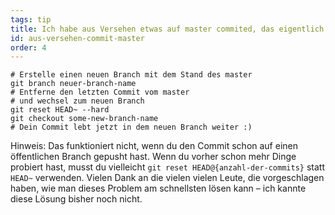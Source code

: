 ```yaml
---
tags: tip
title: Ich habe aus Versehen etwas auf master commited, das eigentlich auf einen eigenen Branch gehört
id: aus-versehen-commit-master
order: 4
---
```


```git
# Erstelle einen neuen Branch mit dem Stand des master
git branch neuer-branch-name
# Entferne den letzten Commit vom master
# und wechsel zum neuen Branch
git reset HEAD~ --hard
git checkout some-new-branch-name
# Dein Commit lebt jetzt in dem neuen Branch weiter :)
```

Hinweis: Das funktioniert nicht, wenn du den Commit schon auf einen öffentlichen Branch gepusht hast. Wenn du vorher schon mehr Dinge probiert hast, musst du vielleicht `git reset HEAD@{anzahl-der-commits}` statt `HEAD~` verwenden. Vielen Dank an die vielen vielen Leute, die vorgeschlagen haben, wie man dieses Problem am schnellsten lösen kann – ich kannte diese Lösung bisher noch nicht.